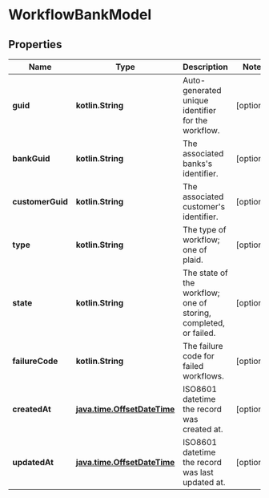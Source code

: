 
# WorkflowBankModel

## Properties
Name | Type | Description | Notes
------------ | ------------- | ------------- | -------------
**guid** | **kotlin.String** | Auto-generated unique identifier for the workflow. |  [optional]
**bankGuid** | **kotlin.String** | The associated banks&#39;s identifier. |  [optional]
**customerGuid** | **kotlin.String** | The associated customer&#39;s identifier. |  [optional]
**type** | **kotlin.String** | The type of workflow; one of plaid. |  [optional]
**state** | **kotlin.String** | The state of the workflow; one of storing, completed, or failed. |  [optional]
**failureCode** | **kotlin.String** | The failure code for failed workflows. |  [optional]
**createdAt** | [**java.time.OffsetDateTime**](java.time.OffsetDateTime.md) | ISO8601 datetime the record was created at. |  [optional]
**updatedAt** | [**java.time.OffsetDateTime**](java.time.OffsetDateTime.md) | ISO8601 datetime the record was last updated at. |  [optional]




